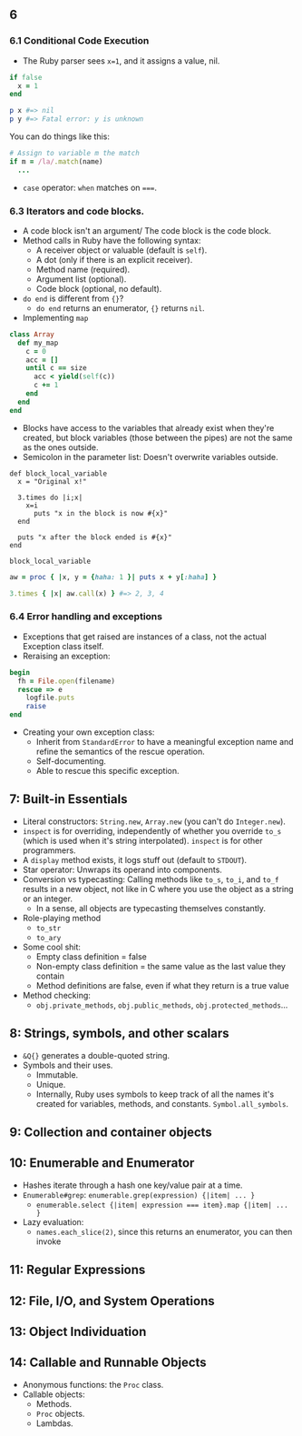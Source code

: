 ## 6

### 6.1 Conditional Code Execution

- The Ruby parser sees `x=1`, and it assigns a value, nil.

``` ruby
if false
  x = 1
end

p x #=> nil
p y #=> Fatal error: y is unknown
```

You can do things like this:

``` ruby
# Assign to variable m the match
if m = /la/.match(name)
  ...
```

- `case` operator: `when` matches on `===`.

### 6.3 Iterators and code blocks.

- A code block isn't an argument/ The code block is the code block.
- Method calls in Ruby have the following syntax:
  - A receiver object or valuable (default is `self`).
  - A dot (only if there is an explicit receiver).
  - Method name (required).
  - Argument list (optional).
  - Code block (optional, no default).
- `do end` is different from `{}`?
  - `do end` returns an enumerator, `{}` returns `nil`.
- Implementing `map`

``` ruby
class Array
  def my_map
    c = 0
    acc = []
    until c == size
      acc < yield(self(c))
      c += 1
    end
  end
end
```

- Blocks have access to the variables that already exist when they're created, but block variables (those between the pipes) are not the same as the ones outside.
- Semicolon in the parameter list: Doesn't overwrite variables outside.

```
def block_local_variable
  x = "Original x!"

  3.times do |i;x|
    x=i
      puts "x in the block is now #{x}"
  end

  puts "x after the block ended is #{x}"
end

block_local_variable
```

``` ruby
aw = proc { |x, y = {haha: 1 }| puts x + y[:haha] }

3.times { |x| aw.call(x) } #=> 2, 3, 4
```

### 6.4 Error handling and exceptions

- Exceptions that get raised are instances of a class, not the actual Exception class itself.
- Reraising an exception:

``` ruby
begin
  fh = File.open(filename)
  rescue => e
    logfile.puts
    raise
end
```

- Creating your own exception class:
  - Inherit from `StandardError` to have a meaningful exception name and refine the semantics of the rescue operation.
  - Self-documenting.
  - Able to rescue this specific exception.

## 7: Built-in Essentials

- Literal constructors: `String.new`, `Array.new` (you can't do `Integer.new`).
- `inspect` is for overriding, independently of whether you override `to_s` (which is used when it's string interpolated). `inspect` is for other programmers.
- A `display` method exists, it logs stuff out (default to `STDOUT`).
- Star operator: Unwraps its operand into components.
- Conversion vs typecasting: Calling methods like `to_s`, `to_i`, and `to_f` results in a new object, not like in C where you use the object as a string or an integer.
  - In a sense, all objects are typecasting themselves constantly.
- Role-playing method
  - `to_str`
  - `to_ary`
- Some cool shit:
  - Empty class definition = false
  - Non-empty class definition = the same value as the last value they contain
  - Method definitions are false, even if what they return is a true value
- Method checking:
  - `obj.private_methods`, `obj.public_methods`, `obj.protected_methods`...

## 8: Strings, symbols, and other scalars

- `&Q{}` generates a double-quoted string.
- Symbols and their uses.
  - Immutable.
  - Unique.
  - Internally, Ruby uses symbols to keep track of all the names it's created for variables, methods, and constants. `Symbol.all_symbols`.

## 9: Collection and container objects

## 10: Enumerable and Enumerator

- Hashes iterate through a hash one key/value pair at a time.
- `Enumerable#grep`: `enumerable.grep(expression) {|item| ... }`
  - `enumerable.select {|item| expression === item}.map {|item| ... }`
- Lazy evaluation:
  - `names.each_slice(2)`, since this returns an enumerator, you can then invoke

## 11: Regular Expressions

## 12: File, I/O, and System Operations

## 13: Object Individuation

## 14: Callable and Runnable Objects

- Anonymous functions: the `Proc` class.
- Callable objects:
  - Methods.
  - `Proc` objects.
  - Lambdas.
